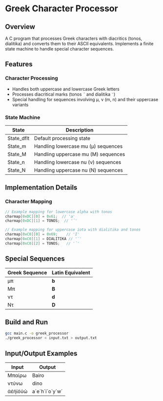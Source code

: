 # Greek Character Processor

## Overview
A C program that processes Greek characters with diacritics (tonos, dialitika) and converts them to their ASCII equivalents. Implements a finite state machine to handle special character sequences.

## Features

### Character Processing
- Handles both uppercase and lowercase Greek letters
- Processes diacritical marks (tonos `´` and dialitika `¨`)
- Special handling for sequences involving μ, ν (m, n) and their uppercase variants

### State Machine
| State        | Description                          |
|--------------|--------------------------------------|
| State_dflt   | Default processing state             |
| State_m      | Handling lowercase mu (μ) sequences  |
| State_M      | Handling uppercase mu (Μ) sequences  |
| State_n      | Handling lowercase nu (ν) sequences  |
| State_N      | Handling uppercase nu (Ν) sequences  |

## Implementation Details

### Character Mapping
```c
// Example mapping for lowercase alpha with tonos
charmap[0xDC][0] = 0x61;  // 'a'
charmap[0xDC][1] = TONOS;  // '´'

// Example mapping for uppercase iota with dialitika and tonos
charmap[0xC0][0] = 0x69;    // 'I'
charmap[0xC0][1] = DIALITIKA // '¨'
charmap[0xC0][2] = TONOS;   // '´'
```

## Special Sequences

| Greek Sequence | Latin Equivalent |
|----------------|------------------|
| μπ             | **b**            |
| Μπ             | **B**            |
| ντ             | **d**            |
| Ντ             | **D**            |

## Build and Run

```bash
gcc main.c -o greek_processor
./greek_processor < input.txt > output.txt
```

## Input/Output Examples

| Input    | Output         |
|----------|----------------|
| Μπαίρω   | Bairo          |
| ντύνω    | dino           |
| άέήίόύώ  | a´e´h´i´o´y´w´ |

